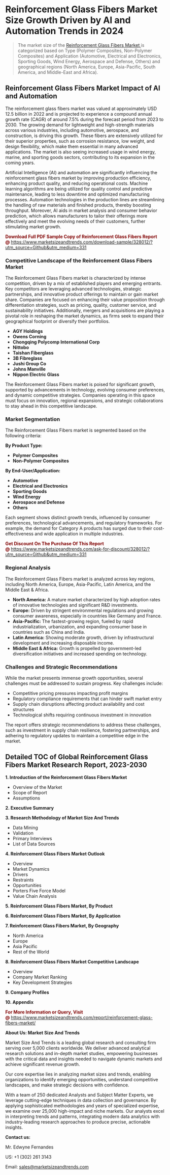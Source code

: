 <h1>Reinforcement Glass Fibers Market Size Growth Driven by AI and Automation Trends in 2024</h1><blockquote><p>The market size of the <a href="https://www.marketsizeandtrends.com/download-sample/328012/?utm_source=Github&amp;utm_medium=331" target="_blank">Reinforcement Glass Fibers Market </a>is categorized based on Type (Polymer Composites, Non-Polymer Composites) and Application (Automotive, Electrical and Electronics, Sporting Goods, Wind Energy, Aerospace and Defense, Others) and geographical regions (North America, Europe, Asia-Pacific, South America, and Middle-East and Africa).</p></blockquote><p><h2>Reinforcement Glass Fibers Market Impact of AI and Automation</h2><p>The reinforcement glass fibers market was valued at approximately USD 12.5 billion in 2022 and is projected to experience a compound annual growth rate (CAGR) of around 7.5% during the forecast period from 2023 to 2030. The growing demand for lightweight and high-strength materials across various industries, including automotive, aerospace, and construction, is driving this growth. These fibers are extensively utilized for their superior properties, such as corrosion resistance, low weight, and design flexibility, which make them essential in many advanced applications. The market is also seeing increased usage in wind energy, marine, and sporting goods sectors, contributing to its expansion in the coming years.</p><p>Artificial Intelligence (AI) and automation are significantly influencing the reinforcement glass fibers market by improving production efficiency, enhancing product quality, and reducing operational costs. Machine learning algorithms are being utilized for quality control and predictive maintenance, leading to less downtime and optimized manufacturing processes. Automation technologies in the production lines are streamlining the handling of raw materials and finished products, thereby boosting throughput. Moreover, AI aids in market analysis and consumer behavior prediction, which allows manufacturers to tailor their offerings more effectively and meet the evolving needs of their customers, further stimulating market growth.</p></p><p><strong><span style="color: #800000;">Download Full PDF Sample Copy of Reinforcement Glass Fibers Report @</span>&nbsp;</strong><a href="https://www.marketsizeandtrends.com/download-sample/328012/?utm_source=Github&amp;utm_medium=331">https://www.marketsizeandtrends.com/download-sample/328012/?utm_source=Github&amp;utm_medium=331</a></p><h3>Competitive Landscape of the Reinforcement Glass Fibers Market</h3><p>The Reinforcement Glass Fibers market is characterized by intense competition, driven by a mix of established players and emerging entrants. Key competitors are leveraging advanced technologies, strategic partnerships, and innovative product offerings to maintain or gain market share. Companies are focused on enhancing their value proposition through differentiation strategies, such as pricing, quality, customer service, and sustainability initiatives. Additionally, mergers and acquisitions are playing a pivotal role in reshaping the market dynamics, as firms seek to expand their geographical footprint or diversify their portfolios.</p><p><strong><p><ul><li>AGY Holdings </li><li> Owens Corning </li><li> Chongqing Polycomp International Corp </li><li> Nittobo </li><li> Taishan Fiberglass </li><li> 3B Fibreglass </li><li> Jushi Group Co </li><li> Johns Manville </li><li> Nippon Electric Glass</p></li></ul></p></strong></p><p>The Reinforcement Glass Fibers market is poised for significant growth, supported by advancements in technology, evolving consumer preferences, and dynamic competitive strategies. Companies operating in this space must focus on innovation, regional expansions, and strategic collaborations to stay ahead in this competitive landscape.</p><h3>Market Segmentation</h3><p>The Reinforcement Glass Fibers market is segmented based on the following criteria:</p><p><strong>By Product Type:</strong></p><p><strong><p><ul><li>Polymer Composites </li><li> Non-Polymer Composites</p></li></ul></p></strong></p><p><strong>By End-User/Application:</strong></p><p><strong><p><ul><li>Automotive </li><li> Electrical and Electronics </li><li> Sporting Goods </li><li> Wind Energy </li><li> Aerospace and Defense </li><li> Others</p></li></ul></p></strong></p><p>Each segment shows distinct growth trends, influenced by consumer preferences, technological advancements, and regulatory frameworks. For example, the demand for Category A products has surged due to their cost-effectiveness and wide application in multiple industries.</p><p><strong><span style="color: #800000;">Get Discount On The Purchase Of This Report @&nbsp;</span></strong><a href="https://www.marketsizeandtrends.com/ask-for-discount/328012/?utm_source=Github&amp;utm_medium=331">https://www.marketsizeandtrends.com/ask-for-discount/328012/?utm_source=Github&amp;utm_medium=331</a></p><h3>Regional Analysis</h3><p>The Reinforcement Glass Fibers market is analyzed across key regions, including North America, Europe, Asia-Pacific, Latin America, and the Middle East &amp; Africa.</p><ul><li><strong>North America:</strong> A mature market characterized by high adoption rates of innovative technologies and significant R&amp;D investments.</li><li><strong>Europe:</strong> Driven by stringent environmental regulations and growing consumer awareness, especially in countries like Germany and France.</li><li><strong>Asia-Pacific:</strong> The fastest-growing region, fueled by rapid industrialization, urbanization, and expanding consumer base in countries such as China and India.</li><li><strong>Latin America:</strong> Showing moderate growth, driven by infrastructural development and increasing disposable income.</li><li><strong>Middle East &amp; Africa:</strong> Growth is propelled by government-led diversification initiatives and increased spending on technology.</li></ul><h3>Challenges and Strategic Recommendations</h3><p>While the market presents immense growth opportunities, several challenges must be addressed to sustain progress. Key challenges include:</p><ul><li>Competitive pricing pressures impacting profit margins</li><li>Regulatory compliance requirements that can hinder swift market entry</li><li>Supply chain disruptions affecting product availability and cost structures</li><li>Technological shifts requiring continuous investment in innovation</li></ul><p>The report offers strategic recommendations to address these challenges, such as investment in supply chain resilience, fostering partnerships, and adhering to regulatory updates to maintain a competitive edge in the market.</p><h2>Detailed TOC of Global Reinforcement Glass Fibers Market Research Report, 2023-2030</h2><p><strong>1. Introduction of the Reinforcement Glass Fibers Market</strong></p><ul><li>Overview of the Market</li><li>Scope of Report</li><li>Assumptions&nbsp;</li></ul><p><strong>2. Executive Summary</strong></p><p><strong>3. Research Methodology of <strong>Market Size And Trends</strong></strong></p><ul><li>Data Mining</li><li>Validation</li><li>Primary Interviews</li><li>List of Data Sources&nbsp;</li></ul><p><strong>4. Reinforcement Glass Fibers Market Outlook</strong></p><ul><li>Overview</li><li>Market Dynamics</li><li>Drivers</li><li>Restraints</li><li>Opportunities</li><li>Porters Five Force Model</li><li>Value Chain Analysis&nbsp;</li></ul><p><strong>5. Reinforcement Glass Fibers Market, By Product</strong></p><p><strong>6. Reinforcement Glass Fibers Market, By Application</strong></p><p><strong>7. Reinforcement Glass Fibers Market, By Geography</strong></p><ul><li>North America</li><li>Europe</li><li>Asia Pacific</li><li>Rest of the World&nbsp;</li></ul><p><strong>8. Reinforcement Glass Fibers Market Competitive Landscape</strong></p><ul><li>Overview</li><li>Company Market Ranking</li><li>Key Development Strategies&nbsp;</li></ul><p><strong>9. Company Profiles</strong></p><p><strong>10. Appendix</strong></p><p><strong><span style="color: #800000;">For More Information or Query, Visit @&nbsp;</span></strong><a href="https://www.marketsizeandtrends.com/report/reinforcement-glass-fibers-market/">https://www.marketsizeandtrends.com/report/reinforcement-glass-fibers-market/</a></p><p></p><p><strong>About Us:&nbsp;Market Size And Trends</strong></p><p>Market Size And Trends&nbsp;is a leading global research and consulting firm serving over 5,000 clients worldwide. We deliver advanced analytical research solutions and in-depth market studies, empowering businesses with the critical data and insights needed to navigate dynamic markets and achieve significant revenue growth.</p><p>Our core expertise lies in analyzing market sizes and trends, enabling organizations to identify emerging opportunities, understand competitive landscapes, and make strategic decisions with confidence.</p><p>With a team of 250 dedicated Analysts and Subject Matter Experts, we leverage cutting-edge techniques in data collection and governance. By applying sophisticated methodologies and years of specialized expertise, we examine over 25,000 high-impact and niche markets. Our analysts excel in interpreting trends and patterns, integrating modern data analytics with industry-leading research approaches to produce precise, actionable insights.</p><p><strong>Contact us:</strong></p><p>Mr. Edwyne Fernandes</p><p>US: +1 (302) 261 3143</p><p>Email: <a href="mailto:sales@marketsizeandtrends.com">sales@marketsizeandtrends.com</a>&nbsp;</p>
